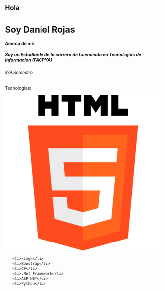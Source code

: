 <h2>Hola</h2><h1>Soy Daniel Rojas</h>

<h4>Acerca de mi:</h4>

<h5>Soy un Estudiante de la carrera de Licenciado en Tecnologias de Informacion (FACPYA)</h5>
<h6>8/9 Semestre</h6>
<p>Tecnologias:</p>
<img src="img/html-5.png">
<ul>

    <li><img></li>
    <li>Boostrap</li>
    <li>C#</li>
    <li>.Net Framework</li>
    <li>ASP NET</li>
    <li>Python</li>

</ul>

